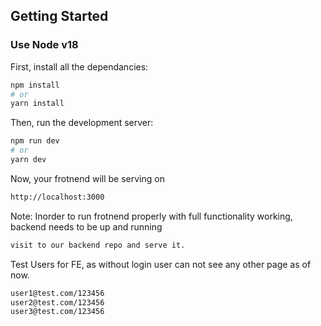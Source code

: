 ## Getting Started

### Use Node v18

First, install all the dependancies:

```bash
npm install
# or
yarn install
```

Then, run the development server:

```bash
npm run dev
# or
yarn dev
```

Now, your frotnend will be serving on
```bash
http://localhost:3000
```


Note: Inorder to run frotnend properly with full functionality working, backend needs to be up and running
```bash
visit to our backend repo and serve it.
```

Test Users for FE, as without login user can not see any other page as of now.
```bash
user1@test.com/123456
user2@test.com/123456
user3@test.com/123456
```
